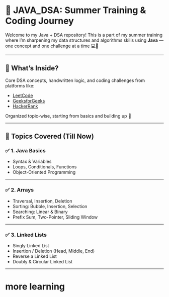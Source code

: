 # 🚀 JAVA_DSA: Summer Training & Coding Journey

Welcome to my Java + DSA repository! This is a part of my summer training where I’m sharpening my data structures and algorithms skills using **Java** — one concept and one challenge at a time 💻🌱

---

## 📘 What’s Inside?
Core DSA concepts, handwritten logic, and coding challenges from platforms like:
- [LeetCode](https://leetcode.com)
- [GeeksforGeeks](https://geeksforgeeks.org)
- [HackerRank](https://hackerrank.com)

Organized topic-wise, starting from basics and building up 🚀

---

## 🧠 Topics Covered (Till Now)

### ✅ 1. Java Basics
- Syntax & Variables
- Loops, Conditionals, Functions
- Object-Oriented Programming


---

### ✅ 2. Arrays
- Traversal, Insertion, Deletion
- Sorting: Bubble, Insertion, Selection
- Searching: Linear & Binary
- Prefix Sum, Two-Pointer, Sliding Window


---

### ✅ 3. Linked Lists
- Singly Linked List
- Insertion / Deletion (Head, Middle, End)
- Reverse a Linked List
- Doubly & Circular Linked List 


---

# more learning
